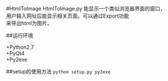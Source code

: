 #HtmlToImage
HtmlToImage.py 能显示一个类似浏览器界面的窗口，  
用户输入网址后能显示相关页面。可以通过Export功能  
来导出html为图片。

##运行环境

+Python2.7  
+PyQt4  
+Py2exe  



##setup的使用方法
<code>python setup.py py2exe</code>
